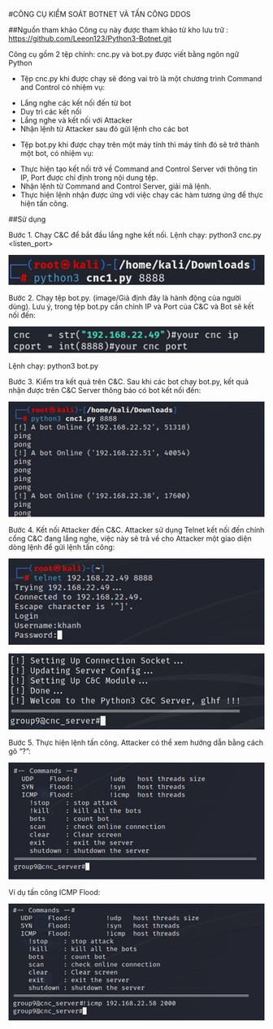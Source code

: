 #CÔNG CỤ KIỂM SOÁT BOTNET VÀ TẤN CÔNG DDOS

##Nguồn tham khảo
Công cụ này được tham khảo từ kho lưu trữ : https://github.com/Leeon123/Python3-Botnet.git

Công cụ gồm 2 tệp chính: cnc.py và bot.py được viết bằng ngôn ngữ Python
- Tệp cnc.py khi được chạy sẽ đóng vai trò là một chương trình Command and Control có nhiệm vụ:
+ Lắng nghe các kết nối đến từ bot
+ Duy trì các kết nối
+ Lắng nghe và kết nối với Attacker
+ Nhận lệnh từ Attacker sau đó gửi lệnh cho các bot
- Tệp bot.py khi được chạy trên một máy tính thì máy tính đó sẽ trở thành một bot, có nhiệm vụ:
+ Thực hiện tạo kết nối trở về Command and Control Server với thông tin IP, Port được chỉ định trong nội dung tệp.
+ Nhận lệnh từ Command and Control Server, giải mã lệnh.
+ Thực hiện lệnh nhận được ứng với việc chạy các hàm tương ứng để thực hiện tấn công.

##Sử dụng

Bước 1. Chạy C&C để bắt đầu lắng nghe kết nối.
Lệnh chạy: python3 cnc.py <listen_port>

![alt text](image/image.png)
 
Bước 2. Chạy tệp bot.py. (image/Giả định đây là hành động của người dùng).
Lưu ý, trong tệp bot.py cần chỉnh IP và Port của C&C và Bot sẽ kết nối đến:

![alt text](image/image-1.png)
 
Lệnh chạy: python3 bot.py 

Bước 3. Kiểm tra kết quả trên C&C.
Sau khi các bot chạy bot.py, kết quả nhận được trên C&C Server thông báo có bot kết nối đến:

![alt text](image/image-2.png)
 
Bước 4. Kết nối Attacker đến C&C.
Attacker sử dụng Telnet kết nối đến chính cổng C&C đang lắng nghe, việc này sẽ trả về cho Attacker một giao diện dòng lệnh để gửi lệnh tấn công:

![alt text](image/image-3.png)

![alt text](image/image-4.png)
 
Bước 5. Thực hiện lệnh tấn công.
Attacker có thể xem hướng dẫn bằng cách gõ “?”:

![alt text](image/image-5.png)

Ví dụ tấn công ICMP Flood:

![alt text](image/image-6.png)